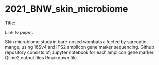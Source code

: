 # 2021_BNW_skin_microbiome

Title:

Link to paper:

Skin microbiome study in bare-nosed wombats affected by sarcoptic mange, using 16Sv4 and ITS2 amplicon gene marker sequencing. 
Github repository consists of; 
  Jupyter notebook for each amplicon gene marker
  Qiime2 output files
  Rmarkdown file

